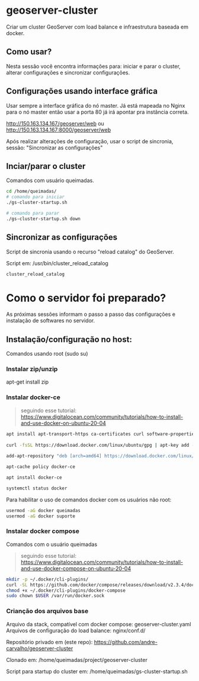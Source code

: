# geoserver-cluster

Criar um cluster GeoServer com load balance e infraestrutura baseada em docker.

## Como usar?

Nesta sessão você encontra informações para: iniciar e parar o cluster, alterar configurações e sincronizar configurações.

## Configurações usando interface gráfica

Usar sempre a interface gráfica do nó master. Já está mapeada no Nginx para o nó master então usar a porta 80 já irá apontar pra instância correta.

http://150.163.134.167/geoserver/web
ou
http://150.163.134.167:8000/geoserver/web

Após realizar alterações de configuração, usar o script de sincronia, sessão: "Sincronizar as configurações"

## Inciar/parar o cluster

Comandos com usuário queimadas.

```sh
cd /home/queimadas/
# comando para iniciar
./gs-cluster-startup.sh

# comando para parar
./gs-cluster-startup.sh down
```

## Sincronizar as configurações

Script de sincronia usando o recurso "reload catalog" do GeoServer.

Script em: /usr/bin/cluster_reload_catalog

```sh
cluster_reload_catalog
```

# Como o servidor foi preparado?

As próximas sessões informam o passo a passo das configurações e instalação de softwares no servidor.

## Instalação/configuração no host:

Comandos usando root (sudo su)

### Instalar zip/unzip

apt-get install zip

### Instalar docker-ce

 > seguindo esse tutorial: https://www.digitalocean.com/community/tutorials/how-to-install-and-use-docker-on-ubuntu-20-04


```sh
apt install apt-transport-https ca-certificates curl software-properties-common
 
curl -fsSL https://download.docker.com/linux/ubuntu/gpg | apt-key add -
 
add-apt-repository "deb [arch=amd64] https://download.docker.com/linux/ubuntu focal stable"

apt-cache policy docker-ce

apt install docker-ce

systemctl status docker
```

Para habilitar o uso de comandos docker com os usuários não root:

```sh
usermod -aG docker queimadas
usermod -aG docker suporte
```

### Instalar docker compose

Comandos com o usuário queimadas

 > seguindo esse tutorial: https://www.digitalocean.com/community/tutorials/how-to-install-and-use-docker-compose-on-ubuntu-20-04

```sh
mkdir -p ~/.docker/cli-plugins/
curl -SL https://github.com/docker/compose/releases/download/v2.3.4/docker-compose-linux-x86_64 -o ~/.docker/cli-plugins/docker-compose
chmod +x ~/.docker/cli-plugins/docker-compose
sudo chown $USER /var/run/docker.sock
```

### Crianção dos arquivos base

Arquivo da stack, compatível com docker compose: geoserver-cluster.yaml
Arquivos de configuração do load balance: nginx/conf.d/

Repositório privado em (este repo): https://github.com/andre-carvalho/geoserver-cluster

Clonado em: /home/queimadas/project/geoserver-cluster

Script para startup do cluster em: /home/queimadas/gs-cluster-startup.sh
